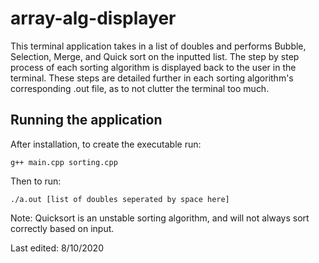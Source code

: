 # array-alg-displayer
This terminal application takes in a list of doubles and performs Bubble, Selection, Merge, and Quick sort
on the inputted list. The step by step process of each sorting algorithm is displayed back to the user in
the terminal. These steps are detailed further in each sorting algorithm's corresponding .out file, as to
not clutter the terminal too much.


## Running the application
After installation, to create the executable run:
```
g++ main.cpp sorting.cpp
```
Then to run:
```
./a.out [list of doubles seperated by space here]
```
Note: Quicksort is an unstable sorting algorithm, and will not always sort correctly based on input.

Last edited: 8/10/2020
